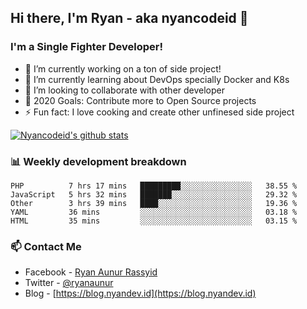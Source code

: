 ## Hi there, I'm Ryan - aka nyancodeid 👋

### I'm a Single Fighter Developer!
- 🔭 I’m currently working on a ton of side project!
- 🌱 I’m currently learning about DevOps specially Docker and K8s
- 👯 I’m looking to collaborate with other developer
- 🥅 2020 Goals: Contribute more to Open Source projects
- ⚡ Fun fact: I love cooking and create other unfinesed side project 


[![Nyancodeid's github stats](https://github-readme-stats.vercel.app/api?username=nyancodeid)](https://github.com/nyancodeid/nyancodeid)


### 📊 Weekly development breakdown

<!--START_SECTION:waka-->
```text
PHP          7 hrs 17 mins   █████████░░░░░░░░░░░░░░░░   38.55 % 
JavaScript   5 hrs 32 mins   ███████░░░░░░░░░░░░░░░░░░   29.32 % 
Other        3 hrs 39 mins   ████░░░░░░░░░░░░░░░░░░░░░   19.36 % 
YAML         36 mins         ░░░░░░░░░░░░░░░░░░░░░░░░░   03.18 % 
HTML         35 mins         ░░░░░░░░░░░░░░░░░░░░░░░░░   03.15 %
```
<!--END_SECTION:waka-->

### 📫 Contact Me
- Facebook - [Ryan Aunur Rassyid](https://facebook.com/ryan.hac)
- Twitter - [@ryanaunur](https://twitter.com/ryanaunur)
- Blog - [https://blog.nyandev.id](https://blog.nyandev.id)
